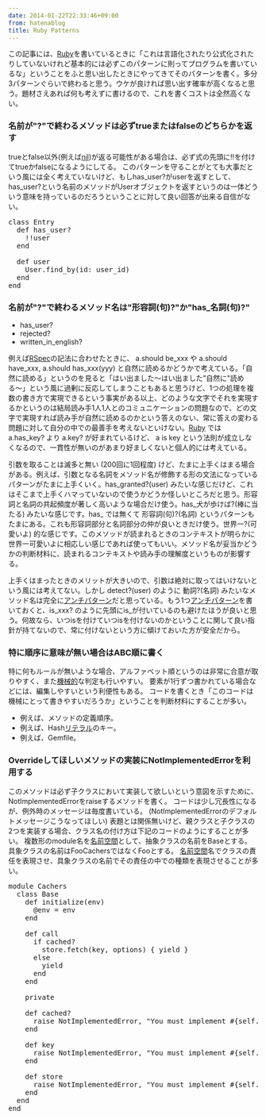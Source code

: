 ```yaml
---
date: 2014-01-22T22:33:46+09:00
from: hatenablog
title: Ruby Patterns
---
```


<p>この記事には、<a class="keyword" href="http://d.hatena.ne.jp/keyword/Ruby">Ruby</a>を書いているときに「これは言語化されたり公式化されたりしていないけれど基本的には必ずこのパターンに則ってプログラムを書いているな」ということをふと思い出したときにやってきてそのパターンを書く。多分3パターンぐらいで終わると思う。ウケが良ければ思い出す確率が高くなると思う。題材さえあれば何も考えずに書けるので、これを書くコストは全然高くない。</p>

<h3>名前が"?"で終わるメソッドは必ずtrueまたはfalseのどちらかを返す</h3>

<p>trueとfalse以外(例えば<a class="keyword" href="http://d.hatena.ne.jp/keyword/nil">nil</a>)が返る可能性がある場合は、必ず式の先頭に!!を付けてtrueかfalseになるようにしてる。
このパターンを守ることがとても大事だという風には全く考えていないけど、もしhas_user?がuserを返すとして、has_user?という名前のメソッドがUserオブジェクトを返すというのは一体どういう意味を持っているのだろうということに対して良い回答が出来る自信がない。</p>

<pre class="code" data-lang="" data-unlink>class Entry
  def has_user?
    !!user
  end

  def user
    User.find_by(id: user_id)
  end
end</pre>


<h3>名前が"?"で終わるメソッド名は"形容詞(句)?"か"has_名詞(句)?"</h3>

<ul>
<li>has_user?</li>
<li>rejected?</li>
<li>written_in_english?</li>
</ul>


<p>例えば<a class="keyword" href="http://d.hatena.ne.jp/keyword/RSpec">RSpec</a>の記法に合わせたときに、 a.should be_xxx や a.should have_xxx, a.should has_xxx(yyy) と自然に読めるかどうかで考えている。「自然に読める」というのを見ると「はい出ました〜はい出ました"自然に"読める〜」という風に過剰に反応してしまうこともあると思うけど、1つの処理を複数の書き方で実現できるという事実がある以上、どのような文字でそれを実現するかというのは結局読み手1人1人とのコミュニケーションの問題なので、どの文字で実現すれば読み手が自然に読めるのかという答えのない、常に答えの変わる問題に対して自分の中での最善手を考えないといけない。<a class="keyword" href="http://d.hatena.ne.jp/keyword/Ruby">Ruby</a> では a.has_key? より a.key? が好まれているけど、 a is key という法則が成立しなくなるので、一貫性が無いのがあまり好ましくないと個人的には考えている。</p>

<p>引数を取ることは滅多と無い (200回に1回程度) けど、たまに上手くはまる場合がある。例えば、引数となる名詞をメソッド名が修飾する形の文法になっているパターンがたまに上手くいく。has_granted?(user) みたいな感じだけど、これはそこまで上手くハマっていないので使うかどうか怪しいところだと思う。形容詞と名詞の共起頻度が著しく高いような場合だけ使う。has_犬が歩けば?(棒に当たる) みたいな感じです。has_ では無くて 形容詞(句)?(名詞) というパターンもたまにある。これも形容詞部分と名詞部分の仲が良いときだけ使う。世界一?(可愛いよ) 的な感じです。このメソッドが読まれるときのコンテキストが明らかに世界一可愛いよに相応しい感じであれば使ってもいい。メソッド名が妥当かどうかの判断材料に、読まれるコンテキストや読み手の理解度というものが影響する。</p>

<p>上手くはまったときのメリットが大きいので、引数は絶対に取ってはいけないという風には考えてない。しかし detect?(user) のように 動詞?(名詞) みたいなメソッド名は完全に<a class="keyword" href="http://d.hatena.ne.jp/keyword/%A5%A2%A5%F3%A5%C1%A5%D1%A5%BF%A1%BC%A5%F3">アンチパターン</a>だと思っている。もう1つ<a class="keyword" href="http://d.hatena.ne.jp/keyword/%A5%A2%A5%F3%A5%C1%A5%D1%A5%BF%A1%BC%A5%F3">アンチパターン</a>を書いておくと、is_xxx? のように先頭にis_が付いているのも避けたほうが良いと思う。何故なら、いつisを付けていつisを付けないのかということに関して良い指針が持てないので、常に付けないという方に傾けておいた方が安全だから。</p>

<h3>特に順序に意味が無い場合はABC順に書く</h3>

<p>特に何もルールが無いような場合、アルファベット順というのは非常に合意が取りやすく、また<a class="keyword" href="http://d.hatena.ne.jp/keyword/%B5%A1%B3%A3%C5%AA">機械的</a>な判定も行いやすい。
要素が1行ずつ書かれている場合などには、編集しやすいという利便性もある。
コードを書くとき「このコードは機械にとって書きやすいだろうか」ということを判断材料にすることが多い。</p>

<ul>
<li>例えば、メソッドの定義順序。</li>
<li>例えば、Hash<a class="keyword" href="http://d.hatena.ne.jp/keyword/%A5%EA%A5%C6%A5%E9%A5%EB">リテラル</a>のキー。</li>
<li>例えば、Gemfile。</li>
</ul>


<h3>Overrideしてほしいメソッドの実装にNotImplementedErrorを利用する</h3>

<p>このメソッドは必ず子クラスにおいて実装して欲しいという意図を示すために、NotImplementedErrorをraiseするメソッドを書く。
コードは少し冗長性になるが、例外時のメッセージは毎度書いている。
(NotImplementedErrorのデフォルトメッセージこうなってほしい)
表題とは関係無いけど、親クラスと子クラスの2つを実装する場合、クラス名の付け方は下記のコードのようにすることが多い。
複数形のmodule名を<a class="keyword" href="http://d.hatena.ne.jp/keyword/%CC%BE%C1%B0%B6%F5%B4%D6">名前空間</a>として、抽象クラスの名前をBaseとする。
具象クラスの名前はFooCachersではなくFooとする。
<a class="keyword" href="http://d.hatena.ne.jp/keyword/%CC%BE%C1%B0%B6%F5%B4%D6">名前空間</a>名でクラスの責任を表現させ、具象クラスの名前でその責任の中での種類を表現させることが多い。</p>

<pre class="code" data-lang="" data-unlink>module Cachers
  class Base
    def initialize(env)
      @env = env
    end

    def call
      if cached?
        store.fetch(key, options) { yield }
      else
        yield
      end
    end

    private

    def cached?
      raise NotImplementedError, &#34;You must implement #{self.class}##{__method__}&#34;
    end

    def key
      raise NotImplementedError, &#34;You must implement #{self.class}##{__method__}&#34;
    end

    def store
      raise NotImplementedError, &#34;You must implement #{self.class}##{__method__}&#34;
    end
  end
end</pre>


